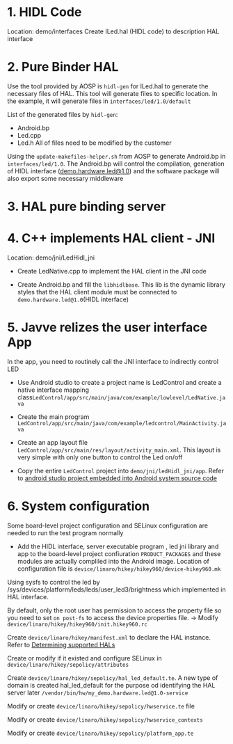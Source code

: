 # 1. HIDL Code
Location: demo/interfaces
Create ILed.hal (HIDL code) to description HAL interface

# 2. Pure Binder HAL
Use the tool provided by AOSP is `hidl-gen` for ILed.hal to generate the necessary files of HAL. This tool will generate files to specific location. In the example, it will generate files in `interfaces/led/1.0/default`

List of the generated files by `hidl-gen`:
- Android.bp
- Led.cpp
- Led.h
All of files need to be modified by the customer

Using the `update-makefiles-helper.sh` from AOSP to generate Android.bp in `interfaces/led/1.0`. The Android.bp will control
the compilation, generation of HIDL interface (demo.hardware.led@1.0) and the software package will also export some necessary middleware

# 3. HAL pure binding server

# 4. C++ implements HAL client - JNI
Location: demo/jni/LedHidl_jni
- Create LedNative.cpp to implement the HAL client in the JNI code

- Create Android.bp and fill the `libhidlbase`. This lib is the dynamic library styles that the HAL client module must be connected to `demo.hardware.led@1.0`(HIDL interface)

# 5. Javve relizes the user interface App
In the app, you need to routinely call the JNI interface to indirectly control LED

- Use Android studio to create a project name is LedControl and create a native interface mapping class`LedControl/app/src/main/java/com/example/lowlevel/LedNative.java`

- Create the main program `LedControl/app/src/main/java/com/example/ledcontrol/MainActivity.java`

- Create an app layout file `LedControl/app/src/main/res/layout/activity_main.xml`. This layout is very simple with only one button to control the Led on/off

- Copy the entire `LedControl` project into `demo/jni/ledHidl_jni/app`. Refer to [android studio project embedded into Android system source code](https://blog.csdn.net/weixin_39655765/article/details/106294459)

# 6. System configuration
Some board-level project configuration and SELinux configuration are needed to run the test program normally

- Add the HIDL interface, server executable program , led jni library and app to the board-level project confiuration `PRODUCT_PACKAGES` and these modules are actually compliled into the Android image. Location of configuration file is `device/linaro/hikey/hikey960/device-hikey960.mk`

Using sysfs to control the led by /sys/devices/platform/leds/leds/user_led3/brightness which implemented in HAL interface.

By default, only the root user has permission to access the property file so you need to set `on post-fs` to access the device properties file.
-> Modify `device/linaro/hikey/hikey960/init.hikey960.rc` 

Create `device/linaro/hikey/manifest.xml` to declare the HAL instance. Refer to [Determining supported HALs](https://source.android.google.cn/docs/core/tests/vts/hal-testability#determine-supported-hals)


Create or modify if it existed and configure SELinux in `device/linaro/hikey/sepolicy/attributes`

Create `device/linaro/hikey/sepolicy/hal_led_default.te`. A new type of domain is created hal_led_default for the purpose od identifying  the HAL server later `/vendor/bin/hw/my_demo.hardware.led@1.0-service`

Modify or create `device/linaro/hikey/sepolicy/hwservice.te` file

Modify or create `device/linaro/hikey/sepolicy/hwservice_contexts`

Modify or create `device/linaro/hikey/sepolicy/platform_app.te`


